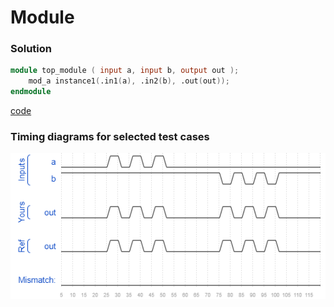 # Module
### Solution
```Verilog
module top_module ( input a, input b, output out );
    mod_a instance1(.in1(a), .in2(b), .out(out));
endmodule
```
[code](./20.v)

### Timing diagrams for selected test cases
![result](./result.png)
